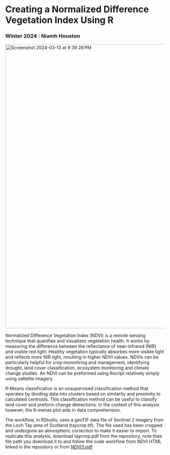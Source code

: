# Creating a Normalized Difference Vegetation Index Using R
### Winter 2024 : Niamh Houston

<img width="895" alt="Screenshot 2024-03-13 at 9 39 28 PM" src="https://github.com/niamhhouston/GEOG490/assets/162380093/96c68471-70bc-4dd5-9906-a0e9ba6606a3">


Normalized Difference Vegetation Index (NDVI) is a remote sensing technique that quanifies and visualizes vegetation health. It works by measuring the difference between the reflectance of near-infrared (NIR) and visible red light. Healthy vegetation typically absorbes more visible light and reflects more NIR light, resulting in higher NDVI values. NDVIs can be particularly helpful for crop momotiring and management, identifying drought, land cover classification, ecosystem monitoring and climate change studies. An NDVI can be preformed using Rscript relatively simply using sattelite imagery. 

K-Means classification is an unsupervised classification method that operates by dividing data into clusters based on similarity and proximity to calculated centroids. This classification method can be useful to classify land cover and preform change detrections. In the context of this analysis however, the K-menas plot aids in data comprehension. 

The workflow, in RStudio, uses a geoTIF data file of Sentinel 2 imagery from the Loch Tay area of Scotland (taycrop.tif). The file used has been cropped and undergone an atmospheric correction to make it easier to import. To replicate this analysis, download taycrop.pdf from the repository, note thee file path you download it to and follow the code workflow from NDVI.HTML linked in the repository or from 
[NDVI3.pdf](https://github.com/niamhhouston/GEOG490/files/14609665/NDVI3.pdf)
